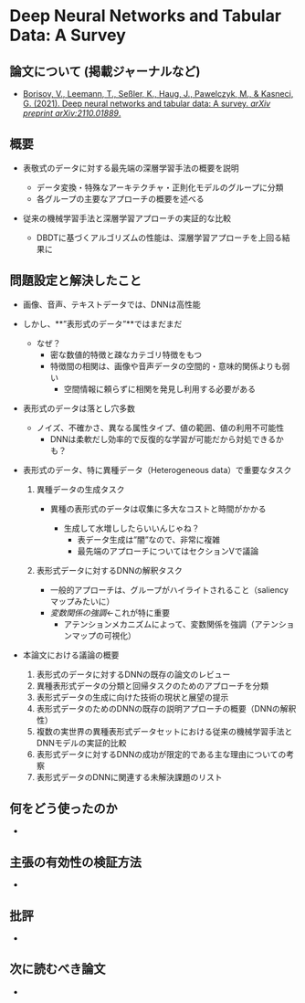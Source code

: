 # Deep Neural Networks and Tabular Data: A Survey

## 論文について (掲載ジャーナルなど)
- [Borisov, V., Leemann, T., Seßler, K.,  Haug, J., Pawelczyk, M., & Kasneci, G. (2021). Deep neural networks  and tabular data: A survey. *arXiv preprint arXiv:2110.01889*.](https://arxiv.org/pdf/2110.01889.pdf)

## 概要
- 表敬式のデータに対する最先端の深層学習手法の概要を説明
    - データ変換・特殊なアーキテクチャ・正則化モデルのグループに分類
    - 各グループの主要なアプローチの概要を述べる

- 従来の機械学習手法と深層学習アプローチの実証的な比較
    - DBDTに基づくアルゴリズムの性能は、深層学習アプローチを上回る結果に


## 問題設定と解決したこと
- 画像、音声、テキストデータでは、DNNは高性能
- しかし、**”表形式のデータ”**ではまだまだ
    - なぜ？
        - 密な数値的特徴と疎なカテゴリ特徴をもつ
        - 特徴間の相関は、画像や音声データの空間的・意味的関係よりも弱い
            - 空間情報に頼らずに相関を発見し利用する必要がある

- 表形式のデータは落とし穴多数
    - ノイズ、不確かさ、異なる属性タイプ、値の範囲、値の利用不可能性
        - DNNは柔軟だし効率的で反復的な学習が可能だから対処できるかも？

- 表形式のデータ、特に異種データ（Heterogeneous data）で重要なタスク
    1.  異種データの生成タスク
        - 異種の表形式のデータは収集に多大なコストと時間がかかる

            - 生成して水増ししたらいいんじゃね？
                - 表データ生成は”闇”なので、非常に複雑
                - 最先端のアプローチについてはセクションVで議論

    2.  表形式データに対するDNNの解釈タスク
        - 一般的アプローチは、グループがハイライトされること（saliency マップみたいに）
        - *変数関係の強調*←これが特に重要
            - アテンションメカニズムによって、変数関係を強調（アテンションマップの可視化）

- 本論文における議論の概要
    1.  表形式のデータに対するDNNの既存の論文のレビュー
    2.  異種表形式データの分類と回帰タスクのためのアプローチを分類
    3.  表形式データの生成に向けた技術の現状と展望の提示
    4.  表形式データのためのDNNの既存の説明アプローチの概要（DNNの解釈性）
    5.  複数の実世界の異種表形式データセットにおける従来の機械学習手法とDNNモデルの実証的比較
    6.  表形式データに対するDNNの成功が限定的である主な理由についての考察
    7.  表形式データのDNNに関連する未解決課題のリスト


## 何をどう使ったのか
- 

## 主張の有効性の検証方法
- 

## 批評
- 

## 次に読むべき論文
- 
